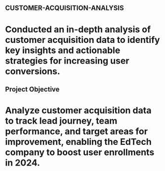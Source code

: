 ## CUSTOMER-ACQUISITION-ANALYSIS
# Conducted an in-depth analysis of customer acquisition data to identify key insights and actionable strategies for  increasing user conversions.

## Project Objective
# Analyze customer acquisition data to track lead journey, team performance, and target areas for improvement, enabling the EdTech company to boost user enrollments in 2024.

